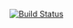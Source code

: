 [![Build Status](https://travis-ci.org/Connormiha/jack-spade-server.svg?branch=master)](https://travis-ci.org/Connormiha/jack-spade-server)
